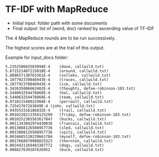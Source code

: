 # TF-IDF with MapReduce

- Initial input: folder path with some documents
- Final output: list of (word, doc) ranked by ascending value of TF-IDF

The 4 MapReduce rounds are to be run successively.

The highest scores are at the trail of this output. 

Example for input_docs folder:
```
5.235250603583094E-4	(dave, callwild.txt)
5.671521487215018E-4	(around, callwild.txt)
5.889657130763361E-4	(solleks, callwild.txt)
6.107792370846943E-4	(traces, callwild.txt)
6.107792370846943E-4	(ice, callwild.txt)
6.342635086662482E-4	(thoughts, defoe-robinson-103.txt)
6.544063254478868E-4	(hal, callwild.txt)
6.544063254478868E-4	(team, callwild.txt)
8.071011548922984E-4	(perrault, callwild.txt)
8.72541767263849E-4	(john, callwild.txt)
8.943553316186832E-4	(trail, callwild.txt)
0.0010228213356125299	(friday, defoe-robinson-103.txt)
0.0010252365563617847	(bucks, callwild.txt)
0.0011343042974430036	(francois, callwild.txt)
0.0013088126508957736	(sled, callwild.txt)
0.0013088126508957736	(spitz, callwild.txt)
0.0016685130239661784	(myself, defoe-robinson-103.txt)
0.0017668970988825323	(thornton, callwild.txt)
0.0024431169483387772	(dogs, callwild.txt)
0.006827639187626952	(buck, callwild.txt)
```
